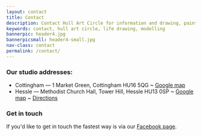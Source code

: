 ```yaml
---
layout: contact
title: Contact
description: Contact Hull Art Circle for information and drawing, painting or modelling for our group.
keywords: contact, hull art circle, life drawing, modelling 
bannerpic: header4.jpg
bannerpicsmall: header4-small.jpg
nav-class: contact
permalink: /contact/
---
```


### Our studio addresses:

* Cottingham — 1 Market Green, Cottingham HU16 5QG ~ [Google map](https://www.google.com/maps/place/Cottingham+Civic+Hall/@53.7810966,-0.4146015,15z/data=!4m6!3m5!1s0x0:0x9e981af2c46d7b2b!4b1!8m2!3d53.7810966!4d-0.4146015)
* Hessle — Methodist Church Hall, Tower Hill, Hessle HU13 0SP ~ [Google map](https://goo.gl/maps/Cc8GoEej1bTpznq5A) ~ [Directions](/directions/)

### Get in touch

If you'd like to get in touch the fastest way is via our [Facebook page](https://www.facebook.com/HullArtCircle 'The Hull Art Circle Facebook page').
